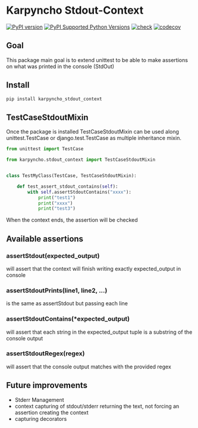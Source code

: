 # Karpyncho Stdout-Context

[![PyPI version](https://badge.fury.io/py/karpyncho-stdout-context.svg)](https://badge.fury.io/py/karpyncho-stdout-context)
[![PyPI Supported Python Versions](https://img.shields.io/pypi/pyversions/karpyncho-stdout-context.svg)](https://pypi.python.org/pypi/karpyncho-stdout-context/)
[![check](https://github.com/tox-dev/tox-gh/actions/workflows/check.yml/badge.svg)](https://github.com/tox-dev/tox-gh/actions/workflows/check.yml)
[![codecov](https://codecov.io/gh/karpyncho/stdout-context/branch/main/graph/badge.svg?token=M4IT5AXE88)](https://codecov.io/gh/karpyncho/stdout-context)
## Goal

This package main goal is to extend unittest to be able to make assertions on what was printed in the console (StdOut) 

## Install

```sh
pip install karpyncho_stdout_context
```

## TestCaseStdoutMixin

Once the package is installed TestCaseStdoutMixin can be used along unittest.TestCase or django.test.TestCase as multiple inheritance mixin.

```python
from unittest import TestCase

from karpyncho.stdout_context import TestCaseStdoutMixin


class TestMyClass(TestCase, TestCaseStdoutMixin):

    def test_assert_stdout_contains(self):
        with self.assertStdoutContains("xxxx"):
            print("test1")
            print("xxxx")
            print("test3")
```

When the context ends, the assertion will be checked

## Available assertions

### assertStdout(expected_output)

will assert that the context will finish writing exactly expected_output in console 

### assertStdoutPrints(line1, line2, ...)

is the same as assertStdout but passing each line 

### assertStdoutContains(*expected_output)

will assert that each string in the expected_output tuple is a substring of the console output

### assertStdoutRegex(regex)

will assert that the console output matches with the provided regex

## Future improvements

 * Stderr Management
 * context capturing of stdout/stderr returning the text, not forcing an assertion creating the context
 * capturing decorators
